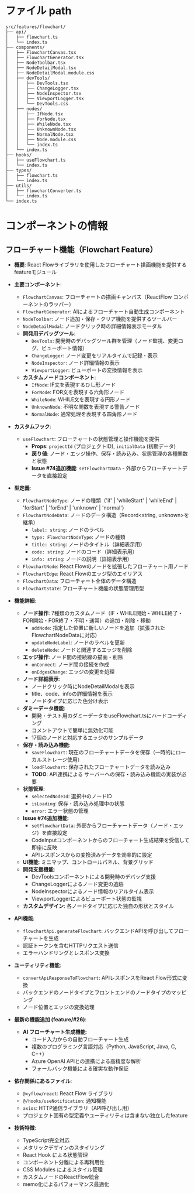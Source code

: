 # ファイル path

```
src/features/flowchart/
├── api/
│   ├── flowchart.ts
│   └── index.ts
├── components/
│   ├── FlowchartCanvas.tsx
│   ├── FlowchartGenerator.tsx
│   ├── NodeToolbar.tsx
│   ├── NodeDetailModal.tsx
│   ├── NodeDetailModal.module.css
│   ├── devTools/
│   │   ├── DevTools.tsx
│   │   ├── ChangeLogger.tsx
│   │   ├── NodeInspector.tsx
│   │   ├── ViewportLogger.tsx
│   │   └── DevTools.css
│   ├── nodes/
│   │   ├── IfNode.tsx
│   │   ├── ForNode.tsx
│   │   ├── WhileNode.tsx
│   │   ├── UnknownNode.tsx
│   │   ├── NormalNode.tsx
│   │   ├── Node.module.css
│   │   └── index.ts
│   └── index.ts
├── hooks/
│   ├── useFlowchart.ts
│   └── index.ts
├── types/
│   ├── flowchart.ts
│   └── index.ts
├── utils/
│   ├── flowchartConverter.ts
│   └── index.ts
└── index.ts
```

# コンポーネントの情報

## フローチャート機能（Flowchart Feature）

- **概要**: React Flowライブラリを使用したフローチャート描画機能を提供するfeatureモジュール

- **主要コンポーネント**:
  - `FlowchartCanvas`: フローチャートの描画キャンバス（ReactFlow コンポーネントのラッパー）
  - `FlowchartGenerator`: AIによるフローチャート自動生成コンポーネント
  - `NodeToolbar`: ノード追加・保存・クリア機能を提供するツールバー
  - `NodeDetailModal`: ノードクリック時の詳細情報表示モーダル
  - **開発用デバッグツール**:
    - `DevTools`: 開発時のデバッグツール群を管理（ノード監視、変更ログ、ビューポート情報）
    - `ChangeLogger`: ノード変更をリアルタイムで記録・表示
    - `NodeInspector`: ノード詳細情報の表示
    - `ViewportLogger`: ビューポートの変換情報を表示
  - **カスタムノードコンポーネント**:
    - `IfNode`: IF文を表現するひし形ノード
    - `ForNode`: FOR文を表現する六角形ノード
    - `WhileNode`: WHILE文を表現する円形ノード
    - `UnknownNode`: 不明な関数を表現する警告ノード
    - `NormalNode`: 通常処理を表現する四角形ノード

- **カスタムフック**:
  - `useFlowchart`: フローチャートの状態管理と操作機能を提供
    - **Props**: `projectId` (プロジェクトID), `initialData` (初期データ)
    - **戻り値**: ノード・エッジ操作、保存・読み込み、状態管理の各種関数と状態
    - **Issue #74追加機能**: `setFlowchartData` - 外部からフローチャートデータを直接設定

- **型定義**:
  - `FlowchartNodeType`: ノードの種類（'if' | 'whileStart' | 'whileEnd' | 'forStart' | 'forEnd' | 'unknown' | 'normal'）
  - `FlowchartNodeData`: ノードのデータ構造（Record<string, unknown>を継承）
    - `label: string`: ノードのラベル
    - `type: FlowchartNodeType`: ノードの種類
    - `title: string`: ノードのタイトル（詳細表示用）
    - `code: string`: ノードのコード（詳細表示用）
    - `info: string`: ノードの説明（詳細表示用）
  - `FlowchartNode`: React Flowのノードを拡張したフローチャート用ノード
  - `FlowchartEdge`: React Flowのエッジ型のエイリアス
  - `FlowchartData`: フローチャート全体のデータ構造
  - `FlowchartState`: フローチャート機能の状態管理用型

- **機能詳細**:
  - **ノード操作**: 7種類のカスタムノード（IF・WHILE開始・WHILE終了・FOR開始・FOR終了・不明・通常）の追加・削除・移動
    - `addNode`: 指定した位置に新しいノードを追加（拡張されたFlowchartNodeDataに対応）
    - `updateNodeLabel`: ノードのラベルを更新
    - `deleteNode`: ノードと関連するエッジを削除
  - **エッジ操作**: ノード間の接続線の描画・削除
    - `onConnect`: ノード間の接続を作成
    - `onEdgesChange`: エッジの変更を処理
  - **ノード詳細表示**: 
    - ノードクリック時にNodeDetailModalを表示
    - title、code、infoの詳細情報を表示
    - ノードタイプに応じた色分け表示
  - **ダミーデータ機能**: 
    - 開発・テスト用のダミーデータをuseFlowchart.tsにハードコーディング
    - コメントアウトで簡単に無効化可能
    - 17個のノードと対応するエッジのサンプルデータ
  - **保存・読み込み機能**: 
    - `saveFlowchart`: 現在のフローチャートデータを保存（一時的にローカルストレージ使用）
    - `loadFlowchart`: 保存されたフローチャートデータを読み込み
    - **TODO**: API連携による サーバーへの保存・読み込み機能の実装が必要
  - **状態管理**: 
    - `selectedNodeId`: 選択中のノードID
    - `isLoading`: 保存・読み込み処理中の状態
    - `error`: エラー状態の管理
  - **Issue #74追加機能**: 
    - `setFlowchartData`: 外部からフローチャートデータ（ノード・エッジ）を直接設定
    - CodeInputコンポーネントからのフローチャート生成結果を受信して即座に反映
    - APIレスポンスからの変換済みデータを効率的に設定
  - **UI機能**: ミニマップ、コントロールパネル、背景グリッド
  - **開発支援機能**: 
    - DevToolsコンポーネントによる開発時のデバッグ支援
    - ChangeLoggerによるノード変更の追跡
    - NodeInspectorによるノード情報のリアルタイム表示
    - ViewportLoggerによるビューポート状態の監視
  - **カスタムデザイン**: 各ノードタイプに応じた独自の形状とスタイル

- **API機能**:
  - `flowchartApi.generateFlowchart`: バックエンドAPIを呼び出してフローチャートを生成
  - 認証トークンを含むHTTPリクエスト送信
  - エラーハンドリングとレスポンス変換

- **ユーティリティ機能**:
  - `convertApiResponseToFlowchart`: APIレスポンスをReact Flow形式に変換
  - バックエンドのノードタイプとフロントエンドのノードタイプのマッピング
  - ノード位置とエッジの変換処理

- **最新の機能追加 (feature/#26)**:
  - **AI フローチャート生成機能**: 
    - コード入力からの自動フローチャート生成
    - 複数のプログラミング言語対応（Python, JavaScript, Java, C, C++）
    - Azure OpenAI APIとの連携による高精度な解析
    - フォールバック機能による確実な動作保証

- **依存関係にあるファイル**:
  - `@xyflow/react`: React Flow ライブラリ
  - `@/hooks/useNotification`: 通知機能
  - `axios`: HTTP通信ライブラリ（API呼び出し用）
  - プロジェクト固有の型定義やユーティリティは含まない独立したfeature

- **技術特徴**:
  - TypeScript完全対応
  - メタリックデザインのスタイリング
  - React Hook による状態管理
  - コンポーネント分離による再利用性
  - CSS Modules によるスタイル管理
  - カスタムノードのReactFlow統合
  - memo化によるパフォーマンス最適化